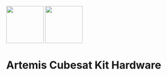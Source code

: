 <img src="https://hsfl.github.io/artemis/resources/logos/hsfl.png" width="100"> <img src="https://hsfl.github.io/artemis/resources/logos/uh_manoa.png" width="100">

# Artemis Cubesat Kit Hardware
